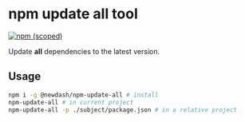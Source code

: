 # npm update all tool

[![npm (scoped)](https://img.shields.io/npm/v/@newdash/npm-update-all?label=@newdash/npm-update-all)](https://www.npmjs.com/package/@newdash/npm-update-all)

Update **all** dependencies to the latest version.

## Usage

```bash
npm i -g @newdash/npm-update-all # install
npm-update-all # in current project
npm-update-all -p ./subject/package.json # in a relative project
```
